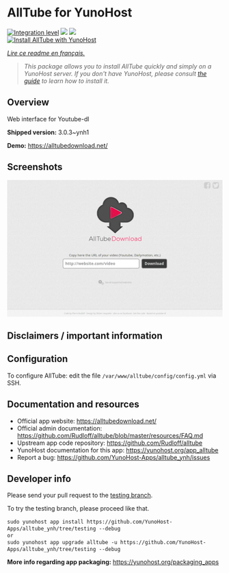 <!--
N.B.: This README was automatically generated by https://github.com/YunoHost/apps/tree/master/tools/README-generator
It shall NOT be edited by hand.
-->

# AllTube for YunoHost

[![Integration level](https://dash.yunohost.org/integration/alltube.svg)](https://dash.yunohost.org/appci/app/alltube) ![](https://ci-apps.yunohost.org/ci/badges/alltube.status.svg) ![](https://ci-apps.yunohost.org/ci/badges/alltube.maintain.svg)  
[![Install AllTube with YunoHost](https://install-app.yunohost.org/install-with-yunohost.svg)](https://install-app.yunohost.org/?app=alltube)

*[Lire ce readme en français.](./README_fr.md)*

> *This package allows you to install AllTube quickly and simply on a YunoHost server.
If you don't have YunoHost, please consult [the guide](https://yunohost.org/#/install) to learn how to install it.*

## Overview

Web interface for Youtube-dl

**Shipped version:** 3.0.3~ynh1

**Demo:** https://alltubedownload.net/

## Screenshots

![](./doc/screenshots/screenshot.png)

## Disclaimers / important information

## Configuration

To configure AllTube: edit the file `/var/www/alltube/config/config.yml` via SSH.

## Documentation and resources

* Official app website: https://alltubedownload.net/
* Official admin documentation: https://github.com/Rudloff/alltube/blob/master/resources/FAQ.md
* Upstream app code repository: https://github.com/Rudloff/alltube
* YunoHost documentation for this app: https://yunohost.org/app_alltube
* Report a bug: https://github.com/YunoHost-Apps/alltube_ynh/issues

## Developer info

Please send your pull request to the [testing branch](https://github.com/YunoHost-Apps/alltube_ynh/tree/testing).

To try the testing branch, please proceed like that.
```
sudo yunohost app install https://github.com/YunoHost-Apps/alltube_ynh/tree/testing --debug
or
sudo yunohost app upgrade alltube -u https://github.com/YunoHost-Apps/alltube_ynh/tree/testing --debug
```

**More info regarding app packaging:** https://yunohost.org/packaging_apps